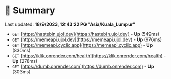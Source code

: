 # 📖 Summary
Last updated: **18/9/2023, 12:43:22 PG "Asia/Kuala_Lumpur"**

- `GET` [https://hastebin.ujol.dev](https://hastebin.ujol.dev) - **Up** (549ms)
- `GET` [https://memeapi.ujol.dev](https://memeapi.ujol.dev) - **Up** (976ms)
- `GET` [https://memeapi.cyclic.app](https://memeapi.cyclic.app) - **Up** (830ms)
- `GET` [https://klik.onrender.com/health](https://klik.onrender.com/health) - **Up** (278ms)
- `GET` [https://dumb.onrender.com](https://dumb.onrender.com) - **Up** (303ms)
